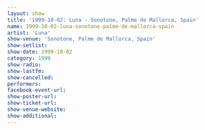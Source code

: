 ```yaml
---
layout: show
title: '1999-10-02: Luna - Sonotone, Palme de Mallorca, Spain'
name: 1999-10-02-luna-sonotone-palme-de-mallorca-spain
artist: 'Luna'
show-venue: 'Sonotone, Palme de Mallorca, Spain'
show-setlist: 
show-date: 1999-10-02
category: 1999
show-radio: 
show-lastfm: 
show-cancelled: 
performers: 
facebook-event-url: 
show-poster-url: 
show-ticket-url: 
show-venue-website: 
show-additional: 
---
```


